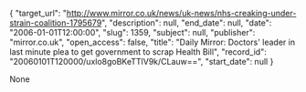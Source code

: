 {
  "target_url": "http://www.mirror.co.uk/news/uk-news/nhs-creaking-under-strain-coalition-1795679", 
  "description": null, 
  "end_date": null, 
  "date": "2006-01-01T12:00:00", 
  "slug": 1359, 
  "subject": null, 
  "publisher": "mirror.co.uk", 
  "open_access": false, 
  "title": "Daily Mirror: Doctors' leader in last minute plea to get government to scrap Health Bill", 
  "record_id": "20060101T120000/uxlo8goBKeTTlV9k/CLauw==", 
  "start_date": null
}

None